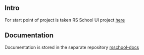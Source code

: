 ## Intro

For start point of project is taken RS School UI project [here](https://github.com/rolling-scopes/rsschool-ui)

## Documentation
Documentation is stored in the separate repository [rsschool-docs](https://github.com/Morfinbrood/porfolio-doc)

